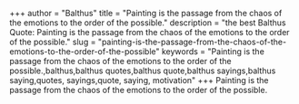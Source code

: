 +++
author = "Balthus"
title = "Painting is the passage from the chaos of the emotions to the order of the possible."
description = "the best Balthus Quote: Painting is the passage from the chaos of the emotions to the order of the possible."
slug = "painting-is-the-passage-from-the-chaos-of-the-emotions-to-the-order-of-the-possible"
keywords = "Painting is the passage from the chaos of the emotions to the order of the possible.,balthus,balthus quotes,balthus quote,balthus sayings,balthus saying,quotes, sayings,quote, saying, motivation"
+++
Painting is the passage from the chaos of the emotions to the order of the possible.
